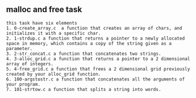 ## malloc and free task
	this task have six elements
	1. 0-create_array.c  a function that creates an array of chars, and initializes it with a specific char.
	2. 1-strdup.c a function that returns a pointer to a newly allocated space in memory, which contains a copy of the string given as a parameter.
	3. 2-str_concat.c a function that concatenates two strings.
	4. 3-alloc_grid.c a function that returns a pointer to a 2 dimensional array of integers.
	5. 4-free_grid.c a function that frees a 2 dimensional grid previously created by your alloc_grid function.
	6. 100-argstostr.c a function that concatenates all the arguments of your program. 
	7. 101-strtow.c a function that splits a string into words.

